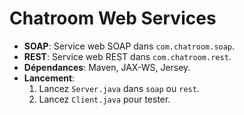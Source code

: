 # Chatroom Web Services
- **SOAP**: Service web SOAP dans `com.chatroom.soap`.
- **REST**: Service web REST dans `com.chatroom.rest`.
- **Dépendances**: Maven, JAX-WS, Jersey.
- **Lancement**:
    1. Lancez `Server.java` dans `soap` ou `rest`.
    2. Lancez `Client.java` pour tester.